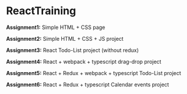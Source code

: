 # ReactTraining

**Assignment1:** Simple HTML + CSS page

**Assignment2:** Simple HTML + CSS + JS project

**Assignment3:** React Todo-List project (without redux)

**Assignment4:** React + webpack + typescript drag-drop project

**Assignment5:** React + Redux + webpack + typescript Todo-List project

**Assignment6:** React + Redux + typescript Calendar events project
